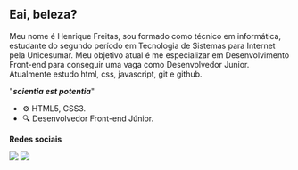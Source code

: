## Eai, beleza?

Meu nome é Henrique Freitas, sou formado como técnico em informática, estudante do segundo período em Tecnologia de Sistemas para Internet pela Unicesumar. Meu objetivo atual é me especializar em Desenvolvimento Front-end para conseguir uma vaga como Desenvolvedor Junior. Atualmente estudo html, css, javascript, git e github.

"_**scientia est potentia**_"

-   ⚙️  HTML5, CSS3.
-   🔍  Desenvolvedor Front-end Júnior.

**Redes sociais**

[![](https://camo.githubusercontent.com/96683fb94f1925109397c012fc649ae7936a7b4b/68747470733a2f2f696d672e736869656c64732e696f2f62616467652f6c696e6b6564696e2d2532333030373742352e7376673f267374796c653d666f722d7468652d6261646765266c6f676f3d6c696e6b6564696e266c6f676f436f6c6f723d7768697465)](https://www.linkedin.com/in/hnrqfreitas/) [![](https://camo.githubusercontent.com/9b466f3e3f299511463e84ea5f17669fc022131a/68747470733a2f2f696d672e736869656c64732e696f2f62616467652f7265646469742d2532334646343530302e7376673f267374796c653d666f722d7468652d6261646765266c6f676f3d726564646974266c6f676f436f6c6f723d7768697465)](https://www.reddit.com/user/jkzau)
